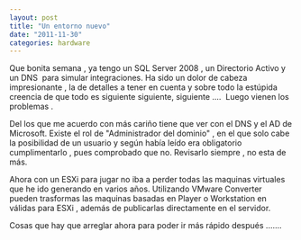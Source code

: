 ```yaml
---
layout: post
title: "Un entorno nuevo"
date: "2011-11-30"
categories: hardware
---
```


Que bonita semana , ya tengo un SQL Server 2008 , un Directorio Activo y un DNS  para simular integraciones. Ha sido un dolor de cabeza impresionante , la de detalles a tener en cuenta y sobre todo la estúpida creencia de que todo es siguiente siguiente, siguiente ....  Luego vienen los problemas .

Del los que me acuerdo con más cariño tiene que ver con el DNS y el AD de Microsoft. Existe el rol de "Administrador del dominio" , en el que solo cabe la posibilidad de un usuario y según había leído era obligatorio cumplimentarlo , pues comprobado que no. Revisarlo siempre , no esta de más.

Ahora con un ESXi para jugar no iba a perder todas las maquinas virtuales que he ido generando en varios años. Utilizando VMware Converter  pueden trasformas las maquinas basadas en Player o Workstation en válidas para ESXi , además de publicarlas directamente en el servidor.

Cosas que hay que arreglar ahora para poder ir más rápido después .......
